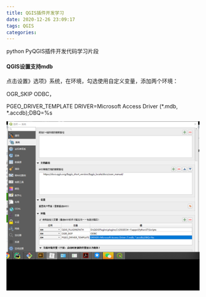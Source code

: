 ```yaml
---
title: QGIS插件开发学习
date: 2020-12-26 23:09:17
tags: QGIS
categories:
---
```


python PyQGIS插件开发代码学习片段

<!--more-->

#### QGIS设置支持mdb

点击设置》选项》系统，在环境，勾选使用自定义变量，添加两个环境：

OGR_SKIP ODBC，

PGEO_DRIVER_TEMPLATE DRIVER=Microsoft Access Driver (*.mdb, *.accdb);DBQ=%s

![image-20201226231641904](qgis-develop-6\image-20201226231641904.png)